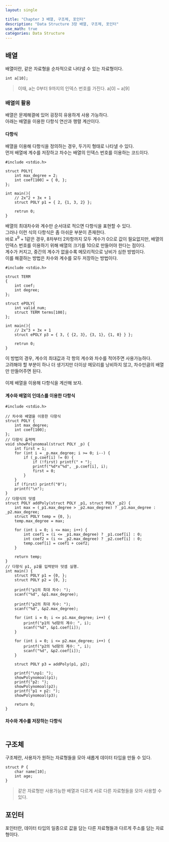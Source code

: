 ```yaml
---
layout: single

title: "Chapter 3 배열, 구조체, 포인터"
description: "Data Structure 3장 배열, 구조체, 포인터"
use_math: true
categories: Data Structure
---
```


## 배열
배열이란, 같은 자료형을 순차적으로 나타낼 수 있는 자료형이다. <br>
```
int a[10];
``` 
>이때, a는 0부터 9까지의 인덱스 번호를 가진다. a[0] ~ a[9]

### 배열의 활용
배열은 문제해결에 있어 굉장히 유용하게 사용 가능하다.<br>
아래는 배열을 이용한 다항식 연산과 행렬 계산이다.
#### 다항식
배열을 이용해 다항식을 정의하는 경우, 두가지 형태로 나타낼 수 있다. <br>
먼저 배열에 계수를 저장하고 차수는 배열의 인덱스 번호를 이용하는 코드이다.
```
#include <stdio.h>

struct POLY{
    int max_degree = 2;
    int coef[100] = { 0, };
};

int main(){
    // 2x^2 + 3x + 1
    struct POLY p1 = { 2, {1, 3, 2} };

    retrun 0;
}
```
배열의 최대차수와 계수만 순서대로 적으면 다항식을 표현할 수 있다. <br>
그러나 이런 식의 다항식은 좀 아쉬운 부분이 존재한다.<br>
바로 $x^9 + 1$같은 경우, 8차부터 2차항까지 모두 계수가 $0$으로 값이 필요없지만, 배열의 인덱스 번호를 이용하기 위해 배열의 크기를 10으로 만들어야 한다는 점이다.<br>
계수가 커지고, 중간의 계수가 없을수록 메모리적으로 낭비가 심한 방법이다.<br>
이를 해결하는 방법은 차수와 계수를 모두 저장하는 방법이다. 
```
#include <stdio.h>

struct TERM
{
    int coef;
    int degree;
};

struct ePOLY{
    int valid_num;
    struct TERM terms[100];
};

int main(){
    // 2x^3 + 3x + 1
    struct ePOLY p3 = { 3, { {2, 3}, {3, 1}, {1, 0} } };

    retrun 0;
}
```
이 방법의 경우, 계수의 최대값과 각 항의 계수와 차수를 적어주면 사용가능하다.<br>
고려해야 할 부분이 하나 더 생기지만 더이상 메모리를 낭비하지 않고, 차수만큼의 배열만 만들어주면 된다.<br><br>
이제 배열을 이용해 다항식을 계산해 보자.

#### 계수와 배열의 인데스를 이용한 다항식

```
#include <stdio.h>

// 차수와 배열을 이용한 다항식
struct POLY {
    int max_degree;
    int coef[100];
};
// 다항식 출력력
void showPolynomoal(struct POLY _p) {
    int first = 1;
    for (int i = _p.max_degree; i >= 0; i--) {
        if (_p.coef[i] != 0) {
            if (!first) printf(" + ");
            printf("%d*x^%d", _p.coef[i], i);
            first = 0;
        }
    }
    if (first) printf("0");
    printf("\n");
}
// 다항식의 덧셈
struct POLY addPoly(struct POLY _p1, struct POLY _p2) {
    int max = (_p1.max_degree > _p2.max_degree) ? _p1.max_degree : _p2.max_degree;
    struct POLY temp = {0, };
    temp.max_degree = max;

    for (int i = 0; i <= max; i++) {
        int coef1 = (i <= _p1.max_degree) ? _p1.coef[i] : 0;
        int coef2 = (i <= _p2.max_degree) ? _p2.coef[i] : 0;
        temp.coef[i] = coef1 + coef2;
    }

    return temp;
}
// 다항식 p1, p2를 입력받아 덧셈 실행.
int main() {
    struct POLY p1 = {0, };
    struct POLY p2 = {0, };

    printf("p1의 최대 차수: ");
    scanf("%d", &p1.max_degree);
    
    printf("p2의 최대 차수: ");
    scanf("%d", &p2.max_degree);

    for (int i = 0; i <= p1.max_degree; i++) {
        printf("p1의 %d항의 계수: ", i);
        scanf("%d", &p1.coef[i]);
    }
    
    for (int i = 0; i <= p2.max_degree; i++) {
        printf("p2의 %d항의 계수: ", i);
        scanf("%d", &p2.coef[i]);
    }

    struct POLY p3 = addPoly(p1, p2);

    printf("\np1: ");
    showPolynomoal(p1);
    printf("p2: ");
    showPolynomoal(p2);
    printf("p1 + p2: ");
    showPolynomoal(p3);

    return 0;
}
```

#### 차수와 계수를 저장하는 다항식
```

```

## 구조체
구조체란, 사용자가 원하는 자료형들을 모아 새롭게 데이터 타입을 만들 수 있다. <br>
```
struct P {
    char name[10];
    int age;
}
```
> 같은 자료형만 사용가능한 배열과 다르게 서로 다른 자료형들을 모아 사용할 수 있다. 


## 포인터
포인터란, 데이터 타입의 일종으로 값을 담는 다른 자료형들과 다르게 주소를 담는 자료형이다.